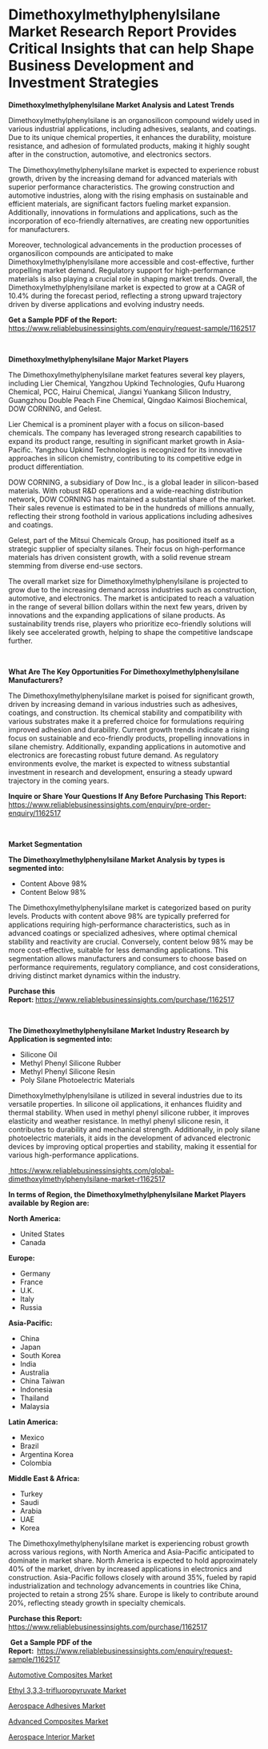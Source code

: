 <p><h1>Dimethoxylmethylphenylsilane Market Research Report Provides Critical Insights that can help Shape Business Development and Investment Strategies</h1></p><p><strong>Dimethoxylmethylphenylsilane Market Analysis and Latest Trends</strong></p>
<p><p>Dimethoxylmethylphenylsilane is an organosilicon compound widely used in various industrial applications, including adhesives, sealants, and coatings. Due to its unique chemical properties, it enhances the durability, moisture resistance, and adhesion of formulated products, making it highly sought after in the construction, automotive, and electronics sectors.</p><p>The Dimethoxylmethylphenylsilane market is expected to experience robust growth, driven by the increasing demand for advanced materials with superior performance characteristics. The growing construction and automotive industries, along with the rising emphasis on sustainable and efficient materials, are significant factors fueling market expansion. Additionally, innovations in formulations and applications, such as the incorporation of eco-friendly alternatives, are creating new opportunities for manufacturers.</p><p>Moreover, technological advancements in the production processes of organosilicon compounds are anticipated to make Dimethoxylmethylphenylsilane more accessible and cost-effective, further propelling market demand. Regulatory support for high-performance materials is also playing a crucial role in shaping market trends. Overall, the Dimethoxylmethylphenylsilane market is expected to grow at a CAGR of 10.4% during the forecast period, reflecting a strong upward trajectory driven by diverse applications and evolving industry needs.</p></p>
<p><strong>Get a Sample PDF of the Report:&nbsp;</strong> <a href="https://www.reliablebusinessinsights.com/enquiry/request-sample/1162517?utm_campaign=1138&utm_medium=2&utm_source=Github&utm_content=ia&utm_term=10122024&utm_id=dimethoxylmethylphenylsilane">https://www.reliablebusinessinsights.com/enquiry/request-sample/1162517</a></p>
<p>&nbsp;</p>
<p><strong>Dimethoxylmethylphenylsilane Major Market Players</strong></p>
<p><p>The Dimethoxylmethylphenylsilane market features several key players, including Lier Chemical, Yangzhou Upkind Technologies, Qufu Huarong Chemical, PCC, Hairui Chemical, Jiangxi Yuankang Silicon Industry, Guangzhou Double Peach Fine Chemical, Qingdao Kaimosi Biochemical, DOW CORNING, and Gelest. </p><p>Lier Chemical is a prominent player with a focus on silicon-based chemicals. The company has leveraged strong research capabilities to expand its product range, resulting in significant market growth in Asia-Pacific. Yangzhou Upkind Technologies is recognized for its innovative approaches in silicon chemistry, contributing to its competitive edge in product differentiation.</p><p>DOW CORNING, a subsidiary of Dow Inc., is a global leader in silicon-based materials. With robust R&D operations and a wide-reaching distribution network, DOW CORNING has maintained a substantial share of the market. Their sales revenue is estimated to be in the hundreds of millions annually, reflecting their strong foothold in various applications including adhesives and coatings.</p><p>Gelest, part of the Mitsui Chemicals Group, has positioned itself as a strategic supplier of specialty silanes. Their focus on high-performance materials has driven consistent growth, with a solid revenue stream stemming from diverse end-use sectors.</p><p>The overall market size for Dimethoxylmethylphenylsilane is projected to grow due to the increasing demand across industries such as construction, automotive, and electronics. The market is anticipated to reach a valuation in the range of several billion dollars within the next few years, driven by innovations and the expanding applications of silane products. As sustainability trends rise, players who prioritize eco-friendly solutions will likely see accelerated growth, helping to shape the competitive landscape further.</p></p>
<p>&nbsp;</p>
<p><strong>What Are The Key Opportunities For Dimethoxylmethylphenylsilane Manufacturers?</strong></p>
<p><p>The Dimethoxylmethylphenylsilane market is poised for significant growth, driven by increasing demand in various industries such as adhesives, coatings, and construction. Its chemical stability and compatibility with various substrates make it a preferred choice for formulations requiring improved adhesion and durability. Current growth trends indicate a rising focus on sustainable and eco-friendly products, propelling innovations in silane chemistry. Additionally, expanding applications in automotive and electronics are forecasting robust future demand. As regulatory environments evolve, the market is expected to witness substantial investment in research and development, ensuring a steady upward trajectory in the coming years.</p></p>
<p><strong>Inquire or Share Your Questions If Any Before Purchasing This Report:</strong> <a href="https://www.reliablebusinessinsights.com/enquiry/pre-order-enquiry/1162517?utm_campaign=1138&utm_medium=2&utm_source=Github&utm_content=ia&utm_term=10122024&utm_id=dimethoxylmethylphenylsilane">https://www.reliablebusinessinsights.com/enquiry/pre-order-enquiry/1162517</a></p>
<p>&nbsp;</p>
<p><strong>Market Segmentation</strong></p>
<p><strong>The Dimethoxylmethylphenylsilane Market Analysis by types is segmented into:</strong></p>
<p><ul><li>Content Above 98%</li><li>Content Below 98%</li></ul></p>
<p><p>The Dimethoxylmethylphenylsilane market is categorized based on purity levels. Products with content above 98% are typically preferred for applications requiring high-performance characteristics, such as in advanced coatings or specialized adhesives, where optimal chemical stability and reactivity are crucial. Conversely, content below 98% may be more cost-effective, suitable for less demanding applications. This segmentation allows manufacturers and consumers to choose based on performance requirements, regulatory compliance, and cost considerations, driving distinct market dynamics within the industry.</p></p>
<p><strong>Purchase this Report:&nbsp;</strong><a href="https://www.reliablebusinessinsights.com/purchase/1162517?utm_campaign=1138&utm_medium=2&utm_source=Github&utm_content=ia&utm_term=10122024&utm_id=dimethoxylmethylphenylsilane">https://www.reliablebusinessinsights.com/purchase/1162517</a></p>
<p>&nbsp;</p>
<p><strong>The Dimethoxylmethylphenylsilane Market Industry Research by Application is segmented into:</strong></p>
<p><ul><li>Silicone Oil</li><li>Methyl Phenyl Silicone Rubber</li><li>Methyl Phenyl Silicone Resin</li><li>Poly Silane Photoelectric Materials</li></ul></p>
<p><p>Dimethoxylmethylphenylsilane is utilized in several industries due to its versatile properties. In silicone oil applications, it enhances fluidity and thermal stability. When used in methyl phenyl silicone rubber, it improves elasticity and weather resistance. In methyl phenyl silicone resin, it contributes to durability and mechanical strength. Additionally, in poly silane photoelectric materials, it aids in the development of advanced electronic devices by improving optical properties and stability, making it essential for various high-performance applications.</p></p>
<p><a href="https://www.reliablebusinessinsights.com/global-dimethoxylmethylphenylsilane-market-r1162517?utm_campaign=1138&utm_medium=2&utm_source=Github&utm_content=ia&utm_term=10122024&utm_id=dimethoxylmethylphenylsilane">&nbsp;https://www.reliablebusinessinsights.com/global-dimethoxylmethylphenylsilane-market-r1162517</a></p>
<p><strong>In terms of Region, the Dimethoxylmethylphenylsilane Market Players available by Region are:</strong></p>
<p>
    <p> <strong> North America: </strong>
        <ul>
            <li>United States</li>
            <li>Canada</li>
        </ul>
        </p> 
    <p> <strong> Europe: </strong>
        <ul>
            <li>Germany</li>
            <li>France</li>
            <li>U.K.</li>
            <li>Italy</li>
            <li>Russia</li>
        </ul>
        </p> 
    <p> <strong> Asia-Pacific: </strong>
        <ul>
            <li>China</li>
            <li>Japan</li>
            <li>South Korea</li>
            <li>India</li>
            <li>Australia</li>
            <li>China Taiwan</li>
            <li>Indonesia</li>
            <li>Thailand</li>
            <li>Malaysia</li>
        </ul>
        </p> 
    <p> <strong> Latin America: </strong>
        <ul>
            <li>Mexico</li>
            <li>Brazil</li>
            <li>Argentina Korea</li>
            <li>Colombia</li>
        </ul>
        </p> 
    <p> <strong> Middle East & Africa: </strong>
        <ul>
            <li>Turkey</li>
            <li>Saudi</li>
            <li>Arabia</li>
            <li>UAE</li>
            <li>Korea</li>
        </ul>
    </p>
    </p>
<p><p>The Dimethoxylmethylphenylsilane market is experiencing robust growth across various regions, with North America and Asia-Pacific anticipated to dominate in market share. North America is expected to hold approximately 40% of the market, driven by increased applications in electronics and construction. Asia-Pacific follows closely with around 35%, fueled by rapid industrialization and technology advancements in countries like China, projected to retain a strong 25% share. Europe is likely to contribute around 20%, reflecting steady growth in specialty chemicals.</p></p>
<p><strong>Purchase this Report: </strong><a href="https://www.reliablebusinessinsights.com/purchase/1162517?utm_campaign=1138&utm_medium=2&utm_source=Github&utm_content=ia&utm_term=10122024&utm_id=dimethoxylmethylphenylsilane">https://www.reliablebusinessinsights.com/purchase/1162517</a></p>
<p>&nbsp;<strong>Get a Sample PDF of the Report:&nbsp;&nbsp;</strong><a href="https://www.reliablebusinessinsights.com/enquiry/request-sample/1162517?utm_campaign=1138&utm_medium=2&utm_source=Github&utm_content=ia&utm_term=10122024&utm_id=dimethoxylmethylphenylsilane">https://www.reliablebusinessinsights.com/enquiry/request-sample/1162517</a></p>
<p><strong></strong></p>
<p><p><a href="https://www.linkedin.com/pulse/comprehensive-assessment-globalautomotive-composites-marketmarketsize-qpzzf?utm_campaign=1138&utm_medium=2&utm_source=Github&utm_content=ia&utm_term=10122024&utm_id=dimethoxylmethylphenylsilane">Automotive Composites Market</a></p><p><a href="https://github.com/jerhoskinson197676/Market-Research-Report-List-1/blob/main/ethyl-333-trifluoropyruvate-market.md?utm_campaign=1138&utm_medium=2&utm_source=Github&utm_content=ia&utm_term=10122024&utm_id=dimethoxylmethylphenylsilane">Ethyl 3,3,3-trifluoropyruvate Market</a></p><p><a href="https://www.linkedin.com/pulse/strategic-roadmap-success-global-aerospace-adhesives-market-booaf?utm_campaign=1138&utm_medium=2&utm_source=Github&utm_content=ia&utm_term=10122024&utm_id=dimethoxylmethylphenylsilane">Aerospace Adhesives Market</a></p><p><a href="https://www.linkedin.com/pulse/trends-global-advanced-composites-market-forecast-analysis-hcdpf?utm_campaign=1138&utm_medium=2&utm_source=Github&utm_content=ia&utm_term=10122024&utm_id=dimethoxylmethylphenylsilane">Advanced Composites Market</a></p><p><a href="https://www.linkedin.com/pulse/revenue-analysis-growth-forecast-aerospace-interior-market-rxegf?utm_campaign=1138&utm_medium=2&utm_source=Github&utm_content=ia&utm_term=10122024&utm_id=dimethoxylmethylphenylsilane">Aerospace Interior Market</a></p></p>